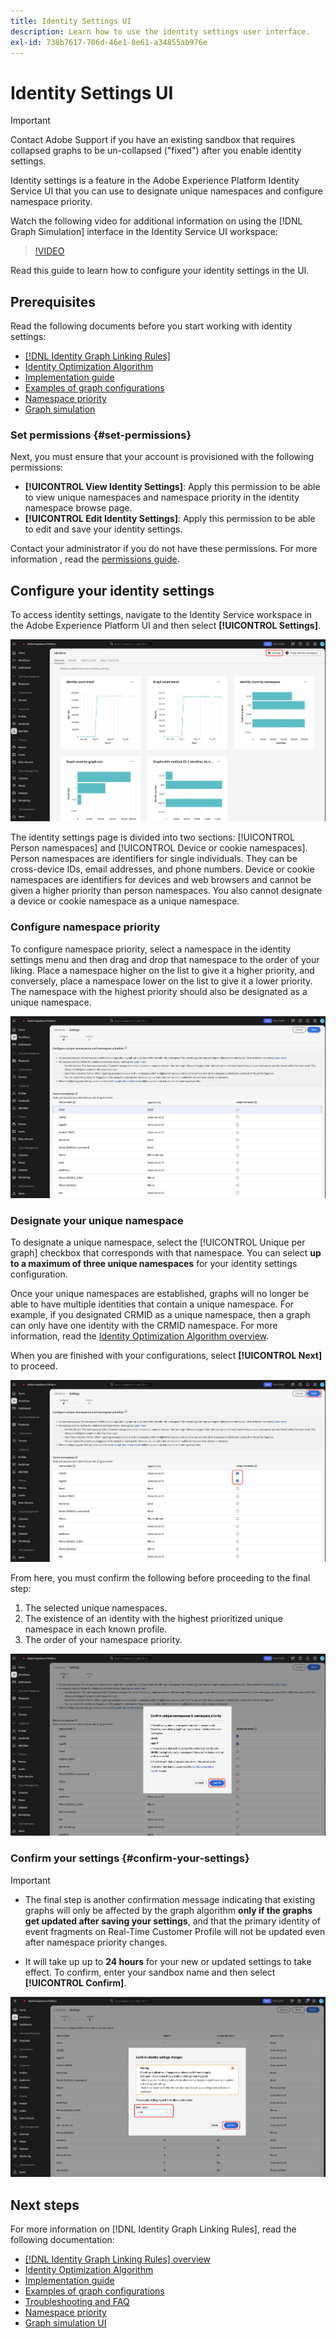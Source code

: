 ```yaml
---
title: Identity Settings UI
description: Learn how to use the identity settings user interface.
exl-id: 738b7617-706d-46e1-8e61-a34855ab976e
---
```

# Identity Settings UI

>[!IMPORTANT]
>
>Contact Adobe Support if you have an existing sandbox that requires collapsed graphs to be un-collapsed ("fixed") after you enable identity settings.

Identity settings is a feature in the Adobe Experience Platform Identity Service UI that you can use to designate unique namespaces and configure namespace priority.

Watch the following video for additional information on using the [!DNL Graph Simulation] interface in the Identity Service UI workspace:

>[!VIDEO](https://video.tv.adobe.com/v/3458487/?learn=on&enablevpops)

Read this guide to learn how to configure your identity settings in the UI.

## Prerequisites 

Read the following documents before you start working with identity settings:

* [[!DNL Identity Graph Linking Rules]](./overview.md)
* [Identity Optimization Algorithm](./identity-optimization-algorithm.md)
* [Implementation guide](./implementation-guide.md)
* [Examples of graph configurations](./example-configurations.md)
* [Namespace priority](./namespace-priority.md)
* [Graph simulation](./graph-simulation.md)

### Set permissions {#set-permissions}

Next, you must ensure that your account is provisioned with the following permissions:

* **[!UICONTROL View Identity Settings]**: Apply this permission to be able to view unique namespaces and namespace priority in the identity namespace browse page.
* **[!UICONTROL Edit Identity Settings]**: Apply this permission to be able to edit and save your identity settings.

Contact your administrator if you do not have these permissions. For more information , read the [permissions guide](../../access-control/abac/ui/permissions.md).

## Configure your identity settings

To access identity settings, navigate to the Identity Service workspace in the Adobe Experience Platform UI and then select **[!UICONTROL Settings]**.

![The identity dashboard interface with the "Settings" button selected.](../images/rules/dashboard.png)

The identity settings page is divided into two sections: [!UICONTROL Person namespaces] and [!UICONTROL Device or cookie namespaces]. Person namespaces are identifiers for single individuals. They can be cross-device IDs, email addresses, and phone numbers. Device or cookie namespaces are identifiers for devices and web browsers and cannot be given a higher priority than person namespaces. You also cannot designate a device or cookie namespace as a unique namespace.

### Configure namespace priority

To configure namespace priority, select a namespace in the identity settings menu and then drag and drop that namespace to the order of your liking. Place a namespace higher on the list to give it a higher priority, and conversely, place a namespace lower on the list to give it a lower priority. The namespace with the highest priority should also be designated as a unique namespace.

![The identities settings workspace with a person namespace highlighted.](../images/rules/namespace-priority.png)

### Designate your unique namespace

To designate a unique namespace, select the [!UICONTROL Unique per graph] checkbox that corresponds with that namespace. You can select **up to a maximum of three unique namespaces** for your identity settings configuration.

Once your unique namespaces are established, graphs will no longer be able to have multiple identities that contain a unique namespace. For example, if you designated CRMID as a unique namespace, then a graph can only have one identity with the CRMID namespace. For more information, read the [Identity Optimization Algorithm overview](./identity-optimization-algorithm.md#unique-namespace).

When you are finished with your configurations, select **[!UICONTROL Next]** to proceed.

![Two namespaces selected and defined as unique.](../images/rules/unique-namespace.png)

From here, you must confirm the following before proceeding to the final step:

1. The selected unique namespaces.
2. The existence of an identity with the highest prioritized unique namespace in each known profile.
3. The order of your namespace priority.

![A confirmation window with the "confirm" button selected.](../images/rules/confirmation.png)

### Confirm your settings {#confirm-your-settings}

>[!IMPORTANT]
>
>* The final step is another confirmation message indicating that existing graphs will only be affected by the graph algorithm **only if the graphs get updated after saving your settings**, and that the primary identity of event fragments on Real-Time Customer Profile will not be updated even after namespace priority changes.
>
>* It will take up up to  **24 hours** for your new or updated settings to take effect. To confirm, enter your sandbox name and then select **[!UICONTROL Confirm]**. 

![The confirmation window that displays a warning about a six-hour delay before configurations get processed.](../images/rules/complete.png)

## Next steps

For more information on [!DNL Identity Graph Linking Rules], read the following documentation:

* [[!DNL Identity Graph Linking Rules] overview](./overview.md)
* [Identity Optimization Algorithm](./identity-optimization-algorithm.md)
* [Implementation guide](./implementation-guide.md)
* [Examples of graph configurations](./example-configurations.md)
* [Troubleshooting and FAQ](./troubleshooting.md)
* [Namespace priority](./namespace-priority.md)
* [Graph simulation UI](./graph-simulation.md)